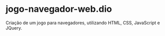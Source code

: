 # jogo-navegador-web.dio
 Criação de um jogo para navegadores, utilizando HTML, CSS, JavaScript e JQuery.
